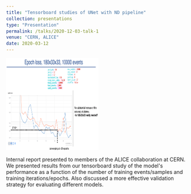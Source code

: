 ```yaml
---
title: "Tensorboard studies of UNet with ND pipeline"
collection: presentations
type: "Presentation"
permalink: /talks/2020-12-03-talk-1
venue: "CERN, ALICE"
date: 2020-03-12
---
```


<img src="../images/internal_report_snap.png" alt="one snapshot of tensorboard study" width="250" height="250"/>



Internal report presented to members of the ALICE collaboration at CERN. We presented results from our tensorboard study of the model's performance as a function of the number of training events/samples and training iterations/epochs.  Also discussed a more effective validation strategy for evaluating different models.
